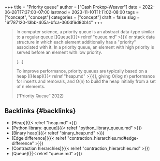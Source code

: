 +++
title = "Priority queue"
author = ["Cash Prokop-Weaver"]
date = 2022-06-28T17:37:00-07:00
lastmod = 2023-11-10T11:11:02-08:00
tags = ["concept", "concept"]
categories = ["concept"]
draft = false
slug = "6f787120-13bb-405a-bfca-060df6d80b14"
+++

> In computer science, a priority queue is an abstract data-type similar to a regular queue [[Queue]({{< relref "queue.md" >}})] or stack data structure in which each element additionally has a "priority" associated with it. In a priority queue, an element with high priority is served before an element with low priority.
>
> [...]
>
> To improve performance, priority queues are typically based on a heap [[Heap]({{< relref "heap.md" >}})], giving O(log n) performance for inserts and removals, and O(n) to build the heap initially from a set of n elements.
>
> (“Priority Queue” 2022)


## Backlinks {#backlinks}

-   [Heap]({{< relref "heap.md" >}})
-   [Python library: queue]({{< relref "python_library_queue.md" >}})
-   [Binary heap]({{< relref "binary_heap.md" >}})
-   [Edge difference]({{< relref "contraction_hierarchies.md#edge-difference" >}})
-   [Contraction hierarchies]({{< relref "contraction_hierarchies.md" >}})
-   [Queue]({{< relref "queue.md" >}})
